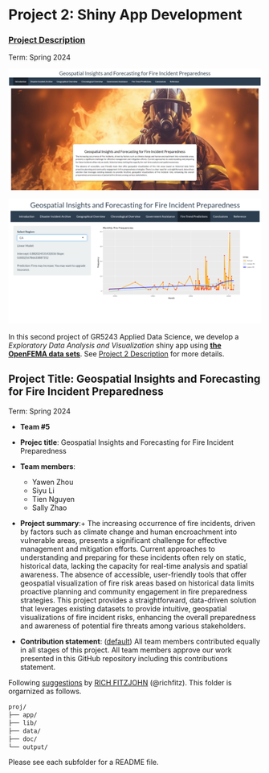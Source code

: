 # Project 2: Shiny App Development

### [Project Description](doc/project2_desc.md)

Term: Spring 2024

![screenshot](doc/figs/title2.png)

![screenshot](doc/figs/title1.png)

In this second project of GR5243 Applied Data Science, we develop a *Exploratory Data Analysis and Visualization* shiny app using [**the OpenFEMA data sets**](https://www.fema.gov/about/openfema/data-sets). See [Project 2 Description](doc/project2_desc.md) for more details.  


## Project Title: Geospatial Insights and Forecasting for Fire Incident Preparedness

Term: Spring 2024

+ **Team #5**
+ **Projec title**: Geospatial Insights and Forecasting for Fire Incident Preparedness
+ **Team members**:
	+ Yawen Zhou
	+ Siyu Li
	+ Tien Nguyen
	+ Sally Zhao

+ **Project summary**:+ The increasing occurrence of fire incidents, driven by factors such as climate change and human encroachment into vulnerable areas, presents a significant challenge for effective management and mitigation efforts. Current approaches to understanding and preparing for these incidents often rely on static, historical data, lacking the capacity for real-time analysis and spatial awareness. The absence of accessible, user-friendly tools that offer geospatial visualization of fire risk areas based on historical data limits proactive planning and community engagement in fire preparedness strategies. This project provides a straightforward, data-driven solution that leverages existing datasets to provide intuitive, geospatial visualizations of fire incident risks, enhancing the overall preparedness and awareness of potential fire threats among various stakeholders.

+ **Contribution statement**: ([default](doc/a_note_on_contributions.md)) All team members contributed equally in all stages of this project. All team members approve our work presented in this GitHub repository including this contributions statement. 

Following [suggestions](http://nicercode.github.io/blog/2013-04-05-projects/) by [RICH FITZJOHN](http://nicercode.github.io/about/#Team) (@richfitz). This folder is orgarnized as follows.

```
proj/
├── app/
├── lib/
├── data/
├── doc/
└── output/
```

Please see each subfolder for a README file.

